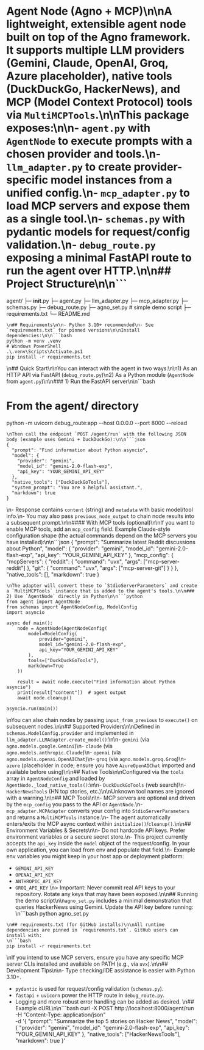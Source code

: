 # Agent Node (Agno + MCP)\n\nA lightweight, extensible agent node built on top of the Agno framework. It supports multiple LLM providers (Gemini, Claude, OpenAI, Groq, Azure placeholder), native tools (DuckDuckGo, HackerNews), and MCP (Model Context Protocol) tools via `MultiMCPTools`.\n\nThis package exposes:\n\n- `agent.py` with `AgentNode` to execute prompts with a chosen provider and tools.\n- `llm_adapter.py` to create provider-specific model instances from a unified config.\n- `mcp_adapter.py` to load MCP servers and expose them as a single tool.\n- `schemas.py` with pydantic models for request/config validation.\n- `debug_route.py` exposing a minimal FastAPI route to run the agent over HTTP.\n\n## Project Structure\n\n```
agent/
├─ __init__.py
├─ agent.py
├─ llm_adapter.py
├─ mcp_adapter.py
├─ schemas.py
├─ debug_route.py
├─ agno_set.py                  # simple demo script
├─ requirements.txt
└─ README.md
```
\n## Requirements\n\n- Python 3.10+ recommended\n- See `requirements.txt` for pinned versions\n\nInstall dependencies:\n\n```bash
python -m venv .venv
# Windows PowerShell
.\.venv\Scripts\Activate.ps1
pip install -r requirements.txt
```
\n## Quick Start\n\nYou can interact with the agent in two ways:\n\n1) As an HTTP API via FastAPI (`debug_route.py`)\n2) As a Python module (`AgentNode` from `agent.py`)\n\n### 1) Run the FastAPI server\n\n```bash
# From the agent/ directory
python -m uvicorn debug_route:app --host 0.0.0.0 --port 8000 --reload
```
\nThen call the endpoint `POST /agent/run` with the following JSON body (example uses Gemini + DuckDuckGo):\n\n```json
{
  "prompt": "Find information about Python asyncio",
  "model": {
    "provider": "gemini",
    "model_id": "gemini-2.0-flash-exp",
    "api_key": "YOUR_GEMINI_API_KEY"
  },
  "native_tools": ["DuckDuckGoTools"],
  "system_prompt": "You are a helpful assistant.",
  "markdown": true
}
```
\n- Response contains `content` (string) and `metadata` with basic model/tool info.\n- You may also pass `previous_node_output` to chain node results into a subsequent prompt.\n\n#### With MCP tools (optional)\n\nIf you want to enable MCP tools, add an `mcp_config` field. Example Claude-style configuration shape (the actual commands depend on the MCP servers you have installed):\n\n```json
{
  "prompt": "Summarize latest Reddit discussions about Python",
  "model": {
    "provider": "gemini",
    "model_id": "gemini-2.0-flash-exp",
    "api_key": "YOUR_GEMINI_API_KEY"
  },
  "mcp_config": {
    "mcpServers": {
      "reddit": { "command": "uvx", "args": ["mcp-server-reddit"] },
      "git":    { "command": "uvx", "args": ["mcp-server-git"] }
    }
  },
  "native_tools": [],
  "markdown": true
}
```
\nThe adapter will convert these to `StdioServerParameters` and create a `MultiMCPTools` instance that is added to the agent's tools.\n\n### 2) Use `AgentNode` directly in Python\n\n```python
from agent import AgentNode
from schemas import AgentNodeConfig, ModelConfig
import asyncio

async def main():
    node = AgentNode(AgentNodeConfig(
        model=ModelConfig(
            provider="gemini",
            model_id="gemini-2.0-flash-exp",
            api_key="YOUR_GEMINI_API_KEY"
        ),
        tools=["DuckDuckGoTools"],
        markdown=True
    ))

    result = await node.execute("Find information about Python asyncio")
    print(result["content"])  # agent output
    await node.cleanup()

asyncio.run(main())
```
\nYou can also chain nodes by passing `input_from_previous` to `execute()` on subsequent nodes.\n\n## Supported Providers\n\nDefined in `schemas.ModelConfig.provider` and implemented in `llm_adapter.LLMAdapter.create_model()`:\n\n- `gemini` (via `agno.models.google.Gemini`)\n- `claude` (via `agno.models.anthropic.Claude`)\n- `openai` (via `agno.models.openai.OpenAIChat`)\n- `groq` (via `agno.models.groq.Groq`)\n- `azure` (placeholder in code; ensure you have `AzureOpenAIChat` imported and available before using)\n\n## Native Tools\n\nConfigured via the `tools` array in `AgentNodeConfig` and loaded by `AgentNode._load_native_tools()`:\n\n- `DuckDuckGoTools` (web search)\n- `HackerNewsTools` (HN top stories, etc.)\n\nUnknown tool names are ignored with a warning.\n\n## MCP Tools\n\n- MCP servers are optional and driven by the `mcp_config` you pass to the API or `AgentNode`.\n- `mcp_adapter.MCPAdapter` converts your config into `StdioServerParameters` and returns a `MultiMCPTools` instance.\n- The agent automatically enters/exits the MCP async context within `initialize()`/`cleanup()`.\n\n## Environment Variables & Secrets\n\n- Do not hardcode API keys. Prefer environment variables or a secure secret store.\n- This project currently accepts the `api_key` inside the `model` object of the request/config. In your own application, you can load from env and populate that field.\n- Example env variables you might keep in your host app or deployment platform:
  - `GEMINI_API_KEY`
  - `OPENAI_API_KEY`
  - `ANTHROPIC_API_KEY`
  - `GROQ_API_KEY`
\n> Important: Never commit real API keys to your repository. Rotate any keys that may have been exposed.\n\n## Running the demo script\n\n`agno_set.py` includes a minimal demonstration that queries HackerNews using Gemini. Update the API key before running:
\n```bash
python agno_set.py
```
\n## requirements.txt (for GitHub installs)\n\nAll runtime dependencies are pinned in `requirements.txt`. GitHub users can install with:
\n```bash
pip install -r requirements.txt
```
\nIf you intend to use MCP servers, ensure you have any specific MCP server CLIs installed and available on PATH (e.g., via `uvx`).\n\n## Development Tips\n\n- Type checking/IDE assistance is easier with Python 3.10+.
- `pydantic` is used for request/config validation (`schemas.py`).
- `fastapi` + `uvicorn` power the HTTP route in `debug_route.py`.
- Logging and more robust error handling can be added as desired.
\n## Example cURL\n\n```bash
curl -X POST http://localhost:8000/agent/run \
  -H "Content-Type: application/json" \
  -d '{
    "prompt": "Summarize the top 5 stories on Hacker News",
    "model": {
      "provider": "gemini",
      "model_id": "gemini-2.0-flash-exp",
      "api_key": "YOUR_GEMINI_API_KEY"
    },
    "native_tools": ["HackerNewsTools"],
    "markdown": true
  }'
```